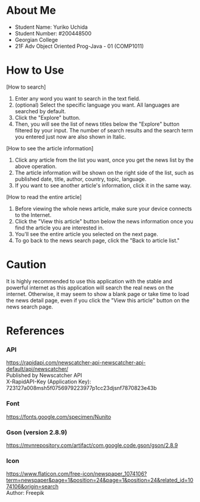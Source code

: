 # About Me
- Student Name: Yuriko Uchida
- Student Number: #200448500
- Georgian College
- 21F Adv Object Oriented Prog-Java - 01 (COMP1011)

# How to Use
[How to search]
1) Enter any word you want to search in the text field.
2) (optional) Select the specific language you want. All languages are searched by default.
3) Click the "Explore" button.
4) Then, you will see the list of news titles below the "Explore" button filtered by your input. The number of search
   results and the search term you entered just now are also shown in Italic.

[How to see the article information]
1) Click any article from the list you want, once you get the news list by the above operation.
2) The article information will be shown on the right side of the list, such as published date, title, author, country,
   topic, language.
3) If you want to see another article's information, click it in the same way.

[How to read the entire article]
1) Before viewing the whole news article, make sure your device connects to the Internet.
2) Click the "View this article" button below the news information once you find the article you are interested in.
3) You'll see the entire article you selected on the next page.
4) To go back to the news search page, click the "Back to article list."
 
# Caution
It is highly recommended to use this application with the stable and powerful internet as this application will search
the real news on the internet. Otherwise, it may seem to show a blank page or take time to load the news detail page,
even if you click the "View this article" button on the news search page.

# References

### API
https://rapidapi.com/newscatcher-api-newscatcher-api-default/api/newscatcher/  
Published by Newscatcher API  
X-RapidAPI-Key (Application Key): 723127a008msh5f0756979223977p1cc23djsnf7870823e43b

### Font
https://fonts.google.com/specimen/Nunito

### Gson (version 2.8.9)
https://mvnrepository.com/artifact/com.google.code.gson/gson/2.8.9

### Icon
https://www.flaticon.com/free-icon/newspaper_1074106?term=newspaper&page=1&position=24&page=1&position=24&related_id=1074106&origin=search  
Author: Freepik  
